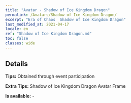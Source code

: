 ```yaml
---
title: "Avatar - Shadow of Ice Kingdom Dragon"
permalink: /Avatars/Shadow of Ice Kingdom Dragon/
excerpt: "Era of Chaos  Shadow of Ice Kingdom Dragon"
last_modified_at: 2021-04-17
locale: en
ref: "Shadow of Ice Kingdom Dragon.md"
toc: false
classes: wide
---
```

## Details

 **Tips:** Obtained through event participation 

 **Extra Tips:** Shadow of Ice Kingdom Dragon Avatar Frame 

 **Is available:**  - 

